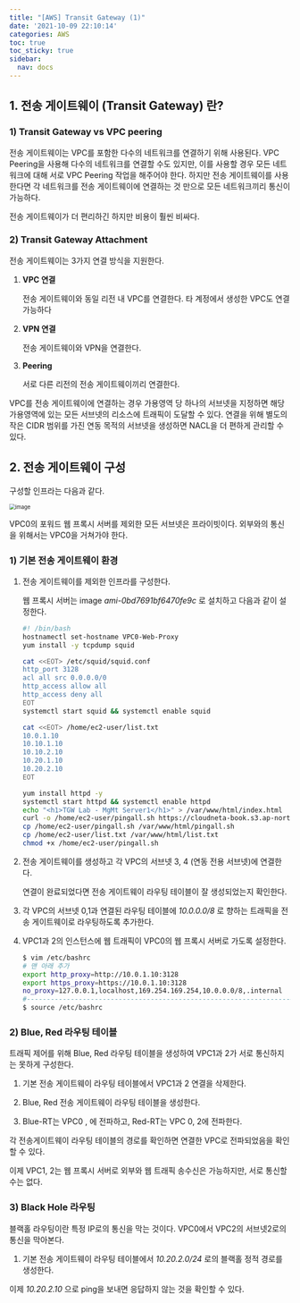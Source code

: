 ```yaml
---
title: "[AWS] Transit Gateway (1)"
date: '2021-10-09 22:10:14'
categories: AWS
toc: true
toc_sticky: true
sidebar:
  nav: docs
---
```


## 1. 전송 게이트웨이 (Transit Gateway) 란?

### 1) Transit Gateway vs VPC peering

전송 게이트웨이는 VPC를 포함한 다수의 네트워크를 연결하기 위해 사용된다. VPC Peering을 사용해 다수의 네트워크를 연결할 수도 있지만, 이를 사용할 경우 모든 네트워크에 대해 서로 VPC Peering 작업을 해주어야 한다. 하지만 전송 게이트웨이를 사용한다면 각 네트워크를 전송 게이트웨이에 연결하는 것 만으로 모든 네트워크끼리 통신이 가능하다.

전송 게이트웨이가 더 편리하긴 하지만 비용이 훨씬 비싸다.



### 2) Transit Gateway Attachment

전송 게이트웨이는 3가지 연결 방식을 지원한다.

1. **VPC 연결**

   전송 게이트웨이와 동일 리전 내 VPC를 연결한다. 타 계정에서 생성한 VPC도 연결 가능하다

2. **VPN 연결**

   전송 게이트웨이와 VPN을 연결한다. 

3. **Peering**

   서로 다른 리전의 전송 게이트웨이끼리 연결한다.



VPC를 전송 게이트웨이에 연결하는 경우 가용영역 당 하나의 서브넷을 지정하면 해당 가용영역에 있는 모든 서브넷의 리소스에 트래픽이 도달할 수 있다. 연결을 위해 별도의 작은 CIDR 범위를 가진 연동 목적의 서브넷을 생성하면 NACL을 더 편하게 관리할 수 있다.



## 2. 전송 게이트웨이 구성

구성할 인프라는 다음과 같다.

<img src="https://user-images.githubusercontent.com/60495897/136654920-d0d4c140-60b8-4f45-a346-4f5ad09fcd14.png" alt="image" style="zoom:67%;" />



VPC0의 포워드 웹 프록시 서버를 제외한 모든 서브넷은 프라이빗이다. 외부와의 통신을 위해서는 VPC0을 거쳐가야 한다.



### 1) 기본 전송 게이트웨이 환경 

1. 전송 게이트웨이를 제외한 인프라를 구성한다.

   웹 프록시 서버는 image *ami-0bd7691bf6470fe9c* 로 설치하고 다음과 같이 설정한다.

   ```bash
   #! /bin/bash
   hostnamectl set-hostname VPC0-Web-Proxy
   yum install -y tcpdump squid
   
   cat <<EOT> /etc/squid/squid.conf
   http_port 3128
   acl all src 0.0.0.0/0
   http_access allow all
   http_access deny all
   EOT
   systemctl start squid && systemctl enable squid
   
   cat <<EOT> /home/ec2-user/list.txt
   10.0.1.10
   10.10.1.10
   10.10.2.10
   10.20.1.10
   10.20.2.10
   EOT
   
   yum install httpd -y
   systemctl start httpd && systemctl enable httpd
   echo "<h1>TGW Lab - MgMt Server1</h1>" > /var/www/html/index.html
   curl -o /home/ec2-user/pingall.sh https://cloudneta-book.s3.ap-northeast-2.amazonaws.com/chapter6/pingall.sh --silent
   cp /home/ec2-user/pingall.sh /var/www/html/pingall.sh
   cp /home/ec2-user/list.txt /var/www/html/list.txt
   chmod +x /home/ec2-user/pingall.sh
   ```

   

2. 전송 게이트웨이를 생성하고 각 VPC의 서브넷 3, 4 (연동 전용 서브넷)에 연결한다.

   연결이 완료되었다면 전송 게이트웨이 라우팅 테이블이 잘 생성되었는지 확인한다.

   

3. 각 VPC의 서브넷 0,1과 연결된 라우팅 테이블에 *10.0.0.0/8* 로 향하는 트래픽을 전송 게이트웨이로 라우팅하도록 추가한다.



4. VPC1과 2의 인스턴스에 웹 트래픽이 VPC0의 웹 프록시 서버로 가도록 설정한다.

   ```bash
   $ vim /etc/bashrc
   # 맨 아래 추가
   export http_proxy=http://10.0.1.10:3128
   export https_proxy=https://10.0.1.10:3128
   no_proxy=127.0.0.1,localhost,169.254.169.254,10.0.0.0/8,.internal
   #------------------------------------------------------------------#
   $ source /etc/bashrc
   ```





### 2) Blue, Red 라우팅 테이블

트래픽 제어를 위해 Blue, Red 라우팅 테이블을 생성하여 VPC1과 2가 서로 통신하지는 못하게 구성한다.

1. 기본 전송 게이트웨이 라우팅 테이블에서 VPC1과 2 연결을 삭제한다.

2. Blue, Red 전송 게이트웨이 라우팅 테이블을 생성한다.
3. Blue-RT는 VPC0 , 에 전파하고, Red-RT는 VPC 0, 2에 전파한다.

각 전송게이트웨이 라우팅 테이블의 경로를 확인하면 연결한 VPC로 전파되었음을 확인할 수 있다.

이제 VPC1, 2는 웹 프록시 서버로 외부와 웹 트래픽 송수신은 가능하지만, 서로 통신할수는 없다.





### 3) Black Hole 라우팅

블랙홀 라우팅이란 특정 IP로의 통신을 막는 것이다. VPC0에서 VPC2의 서브넷2로의 통신을 막아본다.

1. 기본 전송 게이트웨이 라우팅 테이블에서 *10.20.2.0/24* 로의 블랙홀 정적 경로를 생성한다.

이제 *10.20.2.10* 으로 ping을 보내면 응답하지 않는 것을 확인할 수 있다.